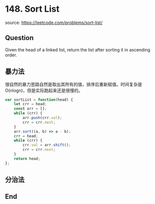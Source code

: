 # 148. Sort List

source: <https://leetcode.com/problems/sort-list/>

## Question

Given the head of a linked list, return the list after sorting it in ascending order.

## 暴力法

很自然的暴力思路自然是取出其所有的值，排序后重新赋值。时间复杂是O(nlogn)，但是实际跑起来还是很慢的。

```js
var sortList = function(head) {
    let crr = head;
    const arr = [];
    while (crr) {
        arr.push(crr.val);
        crr = crr.next;
    }
    arr.sort((a, b) => a - b);
    crr = head;
    while (crr) {
        crr.val = arr.shift();
        crr = crr.next;
    }
    return head;
};
```

## 分治法

## End




